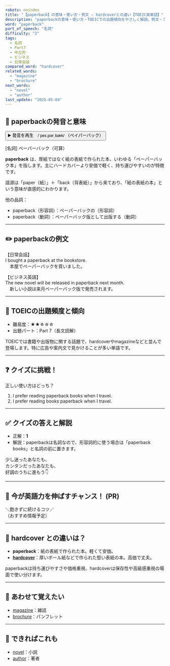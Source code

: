 ```yaml
---
robots: noindex
title: "【paperback】の意味・使い方・例文 ― hardcoverとの違い【TOEIC英単語】"
description: "paperbackの意味・使い方・TOEICでの出題傾向をやさしく解説。例文・クイズ付きでhardcoverとの違いもわかりやすく学べます。"
word: "paperback"
part_of_speech: "名詞"
difficulty: "2"
tags:
  - 名詞
  - Part7
  - 中立的
  - ビジネス
  - 日常会話
compared_word: "hardcover"
related_words:
  - "magazine"
  - "brochure"
next_words:
  - "novel"
  - "author"
last_update: "2025-05-04"
---
```


## 🔰 paperbackの発音と意味

<button class="play-audio" onclick="playTTS('paperback')">
  <span class="play-audio-main">
    ▶️ 発音を再生　/ˈpeɪ.pərˌbæk/
  </span>
  <span class="play-audio-sub">
    （ペイパーバック）
  </span>
</button>

[名詞] ペーパーバック（可算）

**paperback** は、厚紙ではなく紙の表紙で作られた本、いわゆる「ペーパーバック本」を指します。主にハードカバーより安価で軽く、持ち運びやすいのが特徴です。

語源は「paper（紙）」＋「back（背表紙）」から来ており、「紙の表紙の本」という意味が直感的にわかります。

他の品詞：  
- paperback（形容詞）：ペーパーバックの（形容詞）
- paperback（動詞）：ペーパーバック版として出版する（動詞）

---

## ✏️ paperbackの例文

【日常会話】  
I bought a paperback at the bookstore.  
　本屋でペーパーバックを買いました。

【ビジネス英語】  
The new novel will be released in paperback next month.  
　新しい小説は来月ペーパーバック版で発売されます。

---

## 🎯 TOEICの出題頻度と傾向

- 難易度：★★☆☆☆
- 出題パート：Part 7（長文読解）

TOEICでは書籍や出版物に関する話題で、hardcoverやmagazineなどと並んで登場します。特に広告や案内文で見かけることが多い単語です。

---

## ❓ クイズに挑戦！

正しい使い方はどっち？

1. I prefer reading paperback books when I travel.  
2. I prefer reading books paperback when I travel.

---

## ✅ クイズの答えと解説

- 正解：**1**
- 解説：paperbackは名詞なので、形容詞的に使う場合は「paperback books」と名詞の前に置きます。

少し迷ったあなたも、  
カンタンだったあなたも、  
好調のうちに進もう👇️

---

## 🚀 今が英語力を伸ばすチャンス！ (PR)

<div class="info-center">
＼飽きずに続けるコツ／<br>  
（おすすめ情報予定）
</div>

---

## 🤔  hardcover との違いは？

- **paperback**：紙の表紙で作られた本。軽くて安価。
- **[hardcover](/word/hardcover)**：厚いボール紙などで作られた堅い表紙の本。高価で丈夫。

paperbackは持ち運びやすさや価格重視、hardcoverは保存性や高級感重視の場面で使い分けます。

---

## 🧩 あわせて覚えたい

- [magazine](/word/magazine)：雑誌
- [brochure](/word/brochure)：パンフレット

---

## 📖 できればこれも

- [novel](/word/novel)：小説
- [author](/word/author)：著者

<!-- cvid: aid30_bid27 -->

